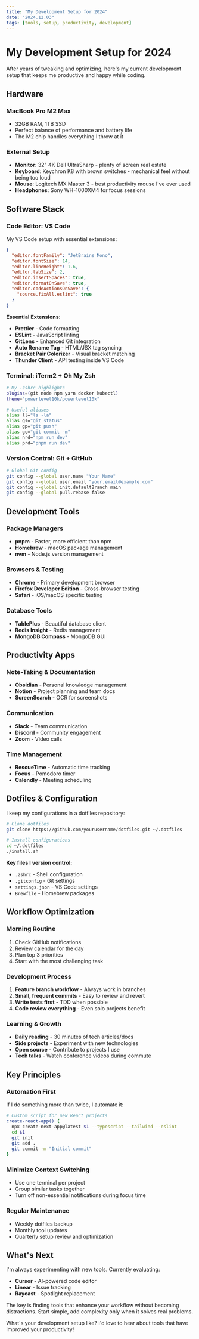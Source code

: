 ```yaml
---
title: "My Development Setup for 2024"
date: "2024.12.03"
tags: [tools, setup, productivity, development]
---
```


# My Development Setup for 2024

After years of tweaking and optimizing, here's my current development setup that keeps me productive and happy while coding.

## Hardware

### MacBook Pro M2 Max
- 32GB RAM, 1TB SSD
- Perfect balance of performance and battery life
- The M2 chip handles everything I throw at it

### External Setup
- **Monitor**: 32" 4K Dell UltraSharp - plenty of screen real estate
- **Keyboard**: Keychron K8 with brown switches - mechanical feel without being too loud
- **Mouse**: Logitech MX Master 3 - best productivity mouse I've ever used
- **Headphones**: Sony WH-1000XM4 for focus sessions

## Software Stack

### Code Editor: VS Code
My VS Code setup with essential extensions:

```json
{
  "editor.fontFamily": "JetBrains Mono",
  "editor.fontSize": 14,
  "editor.lineHeight": 1.6,
  "editor.tabSize": 2,
  "editor.insertSpaces": true,
  "editor.formatOnSave": true,
  "editor.codeActionsOnSave": {
    "source.fixAll.eslint": true
  }
}
```

**Essential Extensions:**
- **Prettier** - Code formatting
- **ESLint** - JavaScript linting
- **GitLens** - Enhanced Git integration
- **Auto Rename Tag** - HTML/JSX tag syncing
- **Bracket Pair Colorizer** - Visual bracket matching
- **Thunder Client** - API testing inside VS Code

### Terminal: iTerm2 + Oh My Zsh
```bash
# My .zshrc highlights
plugins=(git node npm yarn docker kubectl)
theme="powerlevel10k/powerlevel10k"

# Useful aliases
alias ll="ls -la"
alias gs="git status"
alias gp="git push"
alias gc="git commit -m"
alias nrd="npm run dev"
alias prd="pnpm run dev"
```

### Version Control: Git + GitHub
```bash
# Global Git config
git config --global user.name "Your Name"
git config --global user.email "your.email@example.com"
git config --global init.defaultBranch main
git config --global pull.rebase false
```

## Development Tools

### Package Managers
- **pnpm** - Faster, more efficient than npm
- **Homebrew** - macOS package management
- **nvm** - Node.js version management

### Browsers & Testing
- **Chrome** - Primary development browser
- **Firefox Developer Edition** - Cross-browser testing
- **Safari** - iOS/macOS specific testing

### Database Tools
- **TablePlus** - Beautiful database client
- **Redis Insight** - Redis management
- **MongoDB Compass** - MongoDB GUI

## Productivity Apps

### Note-Taking & Documentation
- **Obsidian** - Personal knowledge management
- **Notion** - Project planning and team docs
- **ScreenSearch** - OCR for screenshots

### Communication
- **Slack** - Team communication
- **Discord** - Community engagement
- **Zoom** - Video calls

### Time Management
- **RescueTime** - Automatic time tracking
- **Focus** - Pomodoro timer
- **Calendly** - Meeting scheduling

## Dotfiles & Configuration

I keep my configurations in a dotfiles repository:

```bash
# Clone dotfiles
git clone https://github.com/yourusername/dotfiles.git ~/.dotfiles

# Install configurations
cd ~/.dotfiles
./install.sh
```

**Key files I version control:**
- `.zshrc` - Shell configuration
- `.gitconfig` - Git settings
- `settings.json` - VS Code settings
- `Brewfile` - Homebrew packages

## Workflow Optimization

### Morning Routine
1. Check GitHub notifications
2. Review calendar for the day
3. Plan top 3 priorities
4. Start with the most challenging task

### Development Process
1. **Feature branch workflow** - Always work in branches
2. **Small, frequent commits** - Easy to review and revert
3. **Write tests first** - TDD when possible
4. **Code review everything** - Even solo projects benefit

### Learning & Growth
- **Daily reading** - 30 minutes of tech articles/docs
- **Side projects** - Experiment with new technologies
- **Open source** - Contribute to projects I use
- **Tech talks** - Watch conference videos during commute

## Key Principles

### Automation First
If I do something more than twice, I automate it:
```bash
# Custom script for new React projects
create-react-app() {
  npx create-next-app@latest $1 --typescript --tailwind --eslint
  cd $1
  git init
  git add .
  git commit -m "Initial commit"
}
```

### Minimize Context Switching
- Use one terminal per project
- Group similar tasks together
- Turn off non-essential notifications during focus time

### Regular Maintenance
- Weekly dotfiles backup
- Monthly tool updates
- Quarterly setup review and optimization

## What's Next

I'm always experimenting with new tools. Currently evaluating:
- **Cursor** - AI-powered code editor
- **Linear** - Issue tracking
- **Raycast** - Spotlight replacement

The key is finding tools that enhance your workflow without becoming distractions. Start simple, add complexity only when it solves real problems.

What's your development setup like? I'd love to hear about tools that have improved your productivity!
